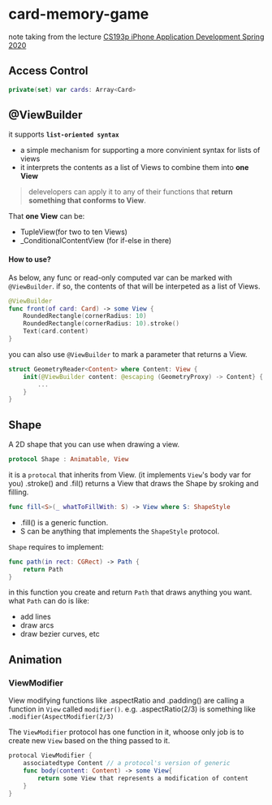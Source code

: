 # card-memory-game
note taking from the lecture [CS193p iPhone Application Development Spring 2020](https://www.youtube.com/playlist?list=PLpGHT1n4-mAtTj9oywMWoBx0dCGd51_yG)

## Access Control
```swift
private(set) var cards: Array<Card>
```

## @ViewBuilder
it supports **`list-oriented syntax`**
* a simple mechanism for supporting a more convinient syntax for lists of views
* it interprets the contents as a list of Views to combine them into **one View**


> delevelopers can apply it to any of their functions that **return something that conforms to View**.

That **one View** can be:
* TupleView(for two to ten Views)
* _ConditionalContentView (for if-else in there)

#### How to use?
As below, any func or read-only computed var can be marked with `@ViewBuilder`. if so, the contents of that will be interpeted as a list of Views.

```swift
@ViewBuilder
func front(of card: Card) -> some View {
    RoundedRectangle(cornerRadius: 10)
    RoundedRectangle(cornerRadius: 10).stroke()
    Text(card.content)
}
```

you can also use `@ViewBuilder` to mark a parameter that returns a View.
```swift
struct GeometryReader<Content> where Content: View {
    init(@ViewBuilder content: @escaping (GeometryProxy) -> Content} {
        ...
    }
}
```

## Shape
A 2D shape that you can use when drawing a view.
```swift
protocol Shape : Animatable, View
```
it is a `protocal` that inherits from View. (it implements `View`'s body var for you)
.stroke() and .fil() returns a View that draws the Shape by sroking and filling. 
```swift
func fill<S>(_ whatToFillWith: S) -> View where S: ShapeStyle
```
* .fill() is a generic function.
* S can be anything that implements the `ShapeStyle` protocol.

`Shape` requires to implement:
```swift
func path(in rect: CGRect) -> Path {
    return Path
}
```
in this function you create and return `Path` that draws anything you want.
what `Path` can do is like: 
* add lines
* draw arcs
* draw bezier curves, etc


## Animation
### ViewModifier
View modifying functions like .aspectRatio and .padding() are calling a function in `View` called `modifier()`. e.g. .aspectRatio(2/3) is something like `.modifier(AspectModifier(2/3)`

The `ViewModifier` protocol has one function in it, whoose only job is to create new `View` based on the thing passed to it.

```swift
protocal ViewModifier {
    associatedtype Content // a protocol's version of generic
    func body(content: Content) -> some View{
        return some View that represents a modification of content
    }
}
